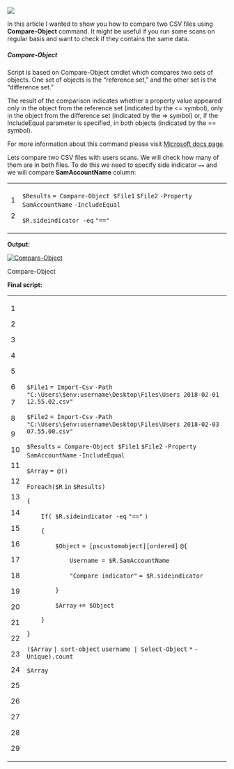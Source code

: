 ![](PowerShell%20Tip%20of%20the%20Week%20Compare%20two%20CSV%20files%20-%20Powershellbros.com/compare.png)

In this article I wanted to show you how to compare two CSV files using **Compare-Object** command. It might be useful if you run some scans on regular basis and want to check if they contains the same data.

##### Compare-Object

Script is based on Compare-Object cmdlet which compares two sets of objects. One set of objects is the “reference set,” and the other set is the “difference set.”

The result of the comparison indicates whether a property value appeared only in the object from the reference set (indicated by the <= symbol), only in the object from the difference set (indicated by the => symbol) or, if the IncludeEqual parameter is specified, in both objects (indicated by the == symbol).

For more information about this command please visit [Microsoft docs page](https://docs.microsoft.com/en-us/powershell/module/microsoft.powershell.utility/compare-object?view=powershell-6).

Lets compare two CSV files with users scans. We will check how many of them are in both files. To do this we need to specify side indicator `==` and we will compare **SamAccountName** column:

<table><tbody><tr><td><p>1</p><p>2</p></td><td><div><p><code>$Results</code> <code>= </code><code>Compare-Object</code>&nbsp; <code>$File1</code> <code>$File2</code> <code>-Property</code> <code>SamAccountName</code> <code>-IncludeEqual</code></p><p><code>$R</code><code>.sideindicator </code><code>-eq</code> <code>"=="</code></p></div></td></tr></tbody></table>

**Output:**

[![Compare-Object](PowerShell%20Tip%20of%20the%20Week%20Compare%20two%20CSV%20files%20-%20Powershellbros.com/Compare-Object.png)](https://i0.wp.com/www.powershellbros.com/wp-content/uploads/2018/02/Compare-Object.png)

Compare-Object

**Final script:**

<table><tbody><tr><td><p>1</p><p>2</p><p>3</p><p>4</p><p>5</p><p>6</p><p>7</p><p>8</p><p>9</p><p>10</p><p>11</p><p>12</p><p>13</p><p>14</p><p>15</p><p>16</p><p>17</p><p>18</p><p>19</p><p>20</p><p>21</p><p>22</p><p>23</p><p>24</p><p>25</p><p>26</p><p>27</p><p>28</p><p>29</p></td><td><div><p><code>$File1</code> <code>= </code><code>Import-Csv</code> <code>-Path</code> <code>"C:\Users\$env:username\Desktop\Files\Users 2018-02-01 12.55.02.csv"</code></p><p><code>$File2</code> <code>= </code><code>Import-Csv</code> <code>-Path</code> <code>"C:\Users\$env:username\Desktop\Files\Users 2018-02-03 07.55.00.csv"</code></p><p><code>$Results</code> <code>= </code><code>Compare-Object</code>&nbsp; <code>$File1</code> <code>$File2</code> <code>-Property</code> <code>SamAccountName</code> <code>-IncludeEqual</code></p><p><code>$Array</code> <code>= @()&nbsp;&nbsp;&nbsp;&nbsp;&nbsp;&nbsp;</code></p><p><code>Foreach</code><code>(</code><code>$R</code> <code>in</code> <code>$Results</code><code>)</code></p><p><code>{</code></p><p><code>&nbsp;&nbsp;&nbsp;&nbsp;</code><code>If</code><code>( </code><code>$R</code><code>.sideindicator </code><code>-eq</code> <code>"=="</code> <code>)</code></p><p><code>&nbsp;&nbsp;&nbsp;&nbsp;</code><code>{</code></p><p><code>&nbsp;&nbsp;&nbsp;&nbsp;&nbsp;&nbsp;&nbsp;&nbsp;</code><code>$Object</code> <code>= </code><code>[pscustomobject][ordered]</code> <code>@{</code></p><p><code>&nbsp;&nbsp;&nbsp;&nbsp;&nbsp;&nbsp;&nbsp;&nbsp;&nbsp;&nbsp;&nbsp;&nbsp;</code><code>Username = </code><code>$R</code><code>.SamAccountName</code></p><p><code>&nbsp;&nbsp;&nbsp;&nbsp;&nbsp;&nbsp;&nbsp;&nbsp;&nbsp;&nbsp;&nbsp;&nbsp;</code><code>"Compare indicator"</code> <code>= </code><code>$R</code><code>.sideindicator</code></p><p><code>&nbsp;&nbsp;&nbsp;&nbsp;&nbsp;&nbsp;&nbsp;&nbsp;</code><code>}</code></p><p><code>&nbsp;&nbsp;&nbsp;&nbsp;&nbsp;&nbsp;&nbsp;&nbsp;</code><code>$Array</code> <code>+= </code><code>$Object</code></p><p><code>&nbsp;&nbsp;&nbsp;&nbsp;</code><code>}</code></p><p><code>}</code></p><p><code>(</code><code>$Array</code> <code>| </code><code>sort-object</code> <code>username | </code><code>Select-Object</code> <code>*</code> <code>-Unique</code><code>).count</code></p><p><code>$Array</code></p></div></td></tr></tbody></table>